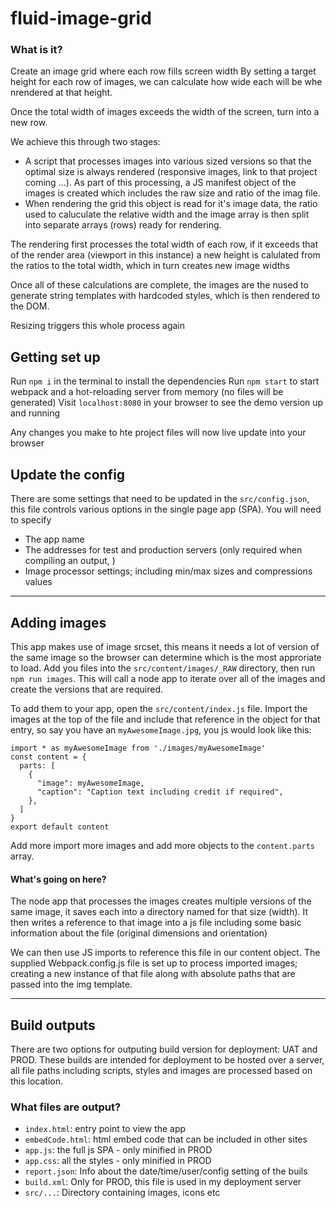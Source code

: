 
# fluid-image-grid

### What is it?
Create an image grid where each row fills screen width
By setting a target height for each row of images, we can calculate how wide each will be whe nrendered at that height. 

Once the total width of images exceeds the width of the screen, turn into a new row.

We achieve this through two stages:
   - A script that processes images into various sized versions so that the optimal size is always rendered (responsive images, link to that project coming ...). As part of this processing, a JS manifest object of the images is created which includes the raw size and ratio of the imag file.
   - When rendering the grid this object is read for it's image data, the ratio used to caluculate the relative width and the image array is then split into separate arrays (rows) ready for rendering.

The rendering first processes the total width of each row, if it exceeds that of the render area (viewport in this instance) a new height is calulated from the ratios to the total width, which in turn creates new image widths

Once all of these calculations are complete, the images are the nused to generate string templates with hardcoded styles, which is then rendered to the DOM.

Resizing triggers this whole process again


## Getting set up
Run ```npm i``` in the terminal to install the dependencies
Run ```npm start``` to start webpack and a hot-reloading server from memory (no files will be generated)
Visit ```localhost:8080``` in your browser to see the demo version up and running

Any changes you make to hte project files will now live update into your browser

## Update the config
There are some settings that need to be updated in the ```src/config.json```, this file controls various options in the single page app (SPA). You will need to specify 
- The app name
- The addresses for test and production servers (only required when compiling an output, )
- Image processor settings; including min/max sizes and compressions values


--- 

## Adding images
This app makes use of image srcset, this means it needs a lot of version of the same image so the browser can determine which is the most approriate to load.
Add you files into the ```src/content/images/_RAW``` directory, then run ```npm run images```. This will call a node app to iterate over all of the images and create the versions that are required. 

To add them to your app, open the ```src/content/index.js``` file. Import the images at the top of the file and include that reference in the object for that entry, so say you have an ```myAwesomeImage.jpg```, you js would look like this:

    import * as myAwesomeImage from './images/myAwesomeImage'
    const content = {
      parts: [
        {
          "image": myAwesomeImage,
          "caption": "Caption text including credit if required",
        },
      ]
    }
    export default content

Add more import more images and add more objects to the ```content.parts``` array. 

#### What's going on here?
The node app that processes the images creates multiple versions of the same image, it saves each into a directory named for that size (width). It then writes a reference to that image into a js file including some basic information about the file (original dimensions and orientation)

We can then use JS imports to reference this file in our content object. The supplied Webpack.config.js file is set up to process imported images; creating a new instance of that file along with absolute paths that are passed into the img template.

--- 

## Build outputs
There are two options for outputing build version for deployment: UAT and PROD. These builds are intended for deployment to be hosted over a server, all file paths including scripts, styles and images are processed based on this location.  

### What files are output?
- ```index.html```: entry point to view the app
- ```embedCode.html```: html embed code that can be included in other sites
- ```app.js```: the full js SPA - only minified in PROD
- ```app.css```:  all the styles - only minified in PROD
- ```report.json```: Info about the date/time/user/config setting of the buils
- ```build.xml```: Only for PROD, this file is used in my deployment server
- ```src/...```: Directory containing images, icons etc
